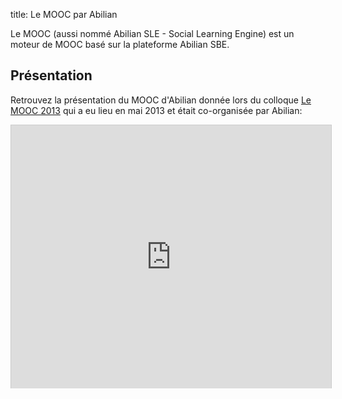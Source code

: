 title: Le MOOC par Abilian

Le MOOC (aussi nommé Abilian SLE - Social Learning Engine) est un moteur de MOOC basé sur la plateforme Abilian SBE.

## Présentation

Retrouvez la présentation du MOOC d'Abilian donnée lors du colloque [Le MOOC 2013](http://workshop.lemooc.com/fr/) qui a eu lieu en mai 2013 et était co-organisée par Abilian:

<iframe src="http://www.slideshare.net/slideshow/embed_code/22247461?rel=0" width="512" height="421" frameborder="0" marginwidth="0" marginheight="0" scrolling="no" style="border:1px solid #CCC;border-width:1px 1px 0;margin-bottom:5px" allowfullscreen webkitallowfullscreen mozallowfullscreen> </iframe>

